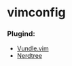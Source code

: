 # vimconfig
### Plugind:
* [Vundle.vim](https://github.com/VundleVim/Vundle.vim)
* [Nerdtree](https://github.com/scrooloose/nerdtree)
